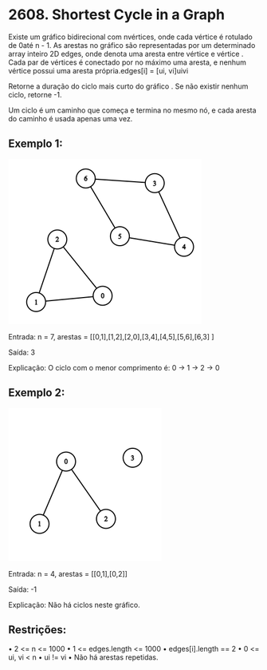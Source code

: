 
# 2608. Shortest Cycle in a Graph

Existe um gráfico bidirecional com nvértices, onde cada vértice é rotulado de 0até n - 1. As arestas no gráfico são representadas por um determinado array inteiro 2D edges, onde denota uma aresta entre vértice e vértice . Cada par de vértices é conectado por no máximo uma aresta, e nenhum vértice possui uma aresta própria.edges[i] = [ui, vi]uivi

Retorne a duração do ciclo mais curto do gráfico . Se não existir nenhum ciclo, retorne -1.

Um ciclo é um caminho que começa e termina no mesmo nó, e cada aresta do caminho é usada apenas uma vez.

## Exemplo 1:

![exemplo1](ShortestCycle/example/exemplo1.png)

 Entrada: n = 7, arestas = [[0,1],[1,2],[2,0],[3,4],[4,5],[5,6],[6,3] ]

 Saída: 3
 
 Explicação: O ciclo com o menor comprimento é: 0 -> 1 -> 2 -> 0 

## Exemplo 2:

![exemplo2](ShortestCycle/example/exemplo2.png)

 Entrada: n = 4, arestas = [[0,1],[0,2]]

 Saída: -1
 
 Explicação: Não há ciclos neste gráfico.

## Restrições:

• 2 <= n <= 1000
• 1 <= edges.length <= 1000
• edges[i].length == 2
• 0 <= ui, vi < n
• ui != vi
• Não há arestas repetidas.